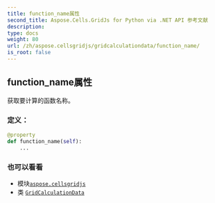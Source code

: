```yaml
---
title: function_name属性
second_title: Aspose.Cells.GridJs for Python via .NET API 参考文献
description:
type: docs
weight: 80
url: /zh/aspose.cellsgridjs/gridcalculationdata/function_name/
is_root: false
---
```

## function_name属性


获取要计算的函数名称。
### 定义：
```python
@property
def function_name(self):
    ...
```

### 也可以看看
* 模块[`aspose.cellsgridjs`](../../)
* 类 [`GridCalculationData`](/cells/python-net/zh/aspose.cellsgridjs/gridcalculationdata)
